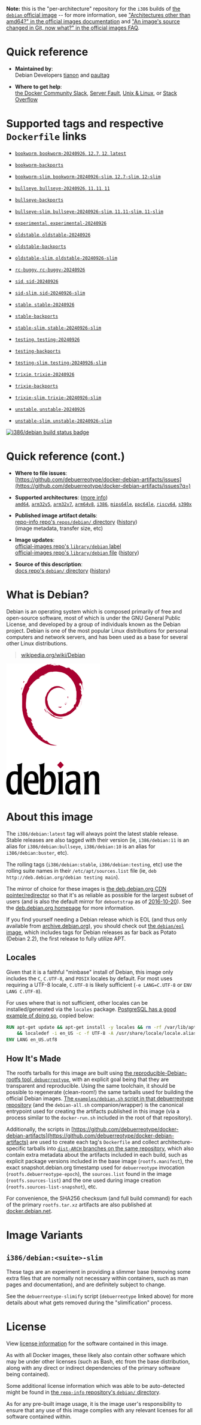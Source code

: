 <!--

********************************************************************************

WARNING:

    DO NOT EDIT "debian/README.md"

    IT IS AUTO-GENERATED

    (from the other files in "debian/" combined with a set of templates)

********************************************************************************

-->

**Note:** this is the "per-architecture" repository for the `i386` builds of [the `debian` official image](https://hub.docker.com/_/debian) -- for more information, see ["Architectures other than amd64?" in the official images documentation](https://github.com/docker-library/official-images#architectures-other-than-amd64) and ["An image's source changed in Git, now what?" in the official images FAQ](https://github.com/docker-library/faq#an-images-source-changed-in-git-now-what).

# Quick reference

-	**Maintained by**:  
	Debian Developers [tianon](https://qa.debian.org/developer.php?login=tianon) and [paultag](https://qa.debian.org/developer.php?login=paultag)

-	**Where to get help**:  
	[the Docker Community Slack](https://dockr.ly/comm-slack), [Server Fault](https://serverfault.com/help/on-topic), [Unix & Linux](https://unix.stackexchange.com/help/on-topic), or [Stack Overflow](https://stackoverflow.com/help/on-topic)

# Supported tags and respective `Dockerfile` links

-	[`bookworm`, `bookworm-20240926`, `12.7`, `12`, `latest`](https://github.com/debuerreotype/docker-debian-artifacts/blob/a92d0b75337995a1714f03834497b354505d4c0b/bookworm/Dockerfile)

-	[`bookworm-backports`](https://github.com/debuerreotype/docker-debian-artifacts/blob/a92d0b75337995a1714f03834497b354505d4c0b/bookworm/backports/Dockerfile)

-	[`bookworm-slim`, `bookworm-20240926-slim`, `12.7-slim`, `12-slim`](https://github.com/debuerreotype/docker-debian-artifacts/blob/a92d0b75337995a1714f03834497b354505d4c0b/bookworm/slim/Dockerfile)

-	[`bullseye`, `bullseye-20240926`, `11.11`, `11`](https://github.com/debuerreotype/docker-debian-artifacts/blob/a92d0b75337995a1714f03834497b354505d4c0b/bullseye/Dockerfile)

-	[`bullseye-backports`](https://github.com/debuerreotype/docker-debian-artifacts/blob/a92d0b75337995a1714f03834497b354505d4c0b/bullseye/backports/Dockerfile)

-	[`bullseye-slim`, `bullseye-20240926-slim`, `11.11-slim`, `11-slim`](https://github.com/debuerreotype/docker-debian-artifacts/blob/a92d0b75337995a1714f03834497b354505d4c0b/bullseye/slim/Dockerfile)

-	[`experimental`, `experimental-20240926`](https://github.com/debuerreotype/docker-debian-artifacts/blob/a92d0b75337995a1714f03834497b354505d4c0b/experimental/Dockerfile)

-	[`oldstable`, `oldstable-20240926`](https://github.com/debuerreotype/docker-debian-artifacts/blob/a92d0b75337995a1714f03834497b354505d4c0b/oldstable/Dockerfile)

-	[`oldstable-backports`](https://github.com/debuerreotype/docker-debian-artifacts/blob/a92d0b75337995a1714f03834497b354505d4c0b/oldstable/backports/Dockerfile)

-	[`oldstable-slim`, `oldstable-20240926-slim`](https://github.com/debuerreotype/docker-debian-artifacts/blob/a92d0b75337995a1714f03834497b354505d4c0b/oldstable/slim/Dockerfile)

-	[`rc-buggy`, `rc-buggy-20240926`](https://github.com/debuerreotype/docker-debian-artifacts/blob/a92d0b75337995a1714f03834497b354505d4c0b/rc-buggy/Dockerfile)

-	[`sid`, `sid-20240926`](https://github.com/debuerreotype/docker-debian-artifacts/blob/a92d0b75337995a1714f03834497b354505d4c0b/sid/Dockerfile)

-	[`sid-slim`, `sid-20240926-slim`](https://github.com/debuerreotype/docker-debian-artifacts/blob/a92d0b75337995a1714f03834497b354505d4c0b/sid/slim/Dockerfile)

-	[`stable`, `stable-20240926`](https://github.com/debuerreotype/docker-debian-artifacts/blob/a92d0b75337995a1714f03834497b354505d4c0b/stable/Dockerfile)

-	[`stable-backports`](https://github.com/debuerreotype/docker-debian-artifacts/blob/a92d0b75337995a1714f03834497b354505d4c0b/stable/backports/Dockerfile)

-	[`stable-slim`, `stable-20240926-slim`](https://github.com/debuerreotype/docker-debian-artifacts/blob/a92d0b75337995a1714f03834497b354505d4c0b/stable/slim/Dockerfile)

-	[`testing`, `testing-20240926`](https://github.com/debuerreotype/docker-debian-artifacts/blob/a92d0b75337995a1714f03834497b354505d4c0b/testing/Dockerfile)

-	[`testing-backports`](https://github.com/debuerreotype/docker-debian-artifacts/blob/a92d0b75337995a1714f03834497b354505d4c0b/testing/backports/Dockerfile)

-	[`testing-slim`, `testing-20240926-slim`](https://github.com/debuerreotype/docker-debian-artifacts/blob/a92d0b75337995a1714f03834497b354505d4c0b/testing/slim/Dockerfile)

-	[`trixie`, `trixie-20240926`](https://github.com/debuerreotype/docker-debian-artifacts/blob/a92d0b75337995a1714f03834497b354505d4c0b/trixie/Dockerfile)

-	[`trixie-backports`](https://github.com/debuerreotype/docker-debian-artifacts/blob/a92d0b75337995a1714f03834497b354505d4c0b/trixie/backports/Dockerfile)

-	[`trixie-slim`, `trixie-20240926-slim`](https://github.com/debuerreotype/docker-debian-artifacts/blob/a92d0b75337995a1714f03834497b354505d4c0b/trixie/slim/Dockerfile)

-	[`unstable`, `unstable-20240926`](https://github.com/debuerreotype/docker-debian-artifacts/blob/a92d0b75337995a1714f03834497b354505d4c0b/unstable/Dockerfile)

-	[`unstable-slim`, `unstable-20240926-slim`](https://github.com/debuerreotype/docker-debian-artifacts/blob/a92d0b75337995a1714f03834497b354505d4c0b/unstable/slim/Dockerfile)

[![i386/debian build status badge](https://img.shields.io/jenkins/s/https/doi-janky.infosiftr.net/job/multiarch/job/i386/job/debian.svg?label=i386/debian%20%20build%20job)](https://doi-janky.infosiftr.net/job/multiarch/job/i386/job/debian/)

# Quick reference (cont.)

-	**Where to file issues**:  
	[https://github.com/debuerreotype/docker-debian-artifacts/issues](https://github.com/debuerreotype/docker-debian-artifacts/issues?q=)

-	**Supported architectures**: ([more info](https://github.com/docker-library/official-images#architectures-other-than-amd64))  
	[`amd64`](https://hub.docker.com/r/amd64/debian/), [`arm32v5`](https://hub.docker.com/r/arm32v5/debian/), [`arm32v7`](https://hub.docker.com/r/arm32v7/debian/), [`arm64v8`](https://hub.docker.com/r/arm64v8/debian/), [`i386`](https://hub.docker.com/r/i386/debian/), [`mips64le`](https://hub.docker.com/r/mips64le/debian/), [`ppc64le`](https://hub.docker.com/r/ppc64le/debian/), [`riscv64`](https://hub.docker.com/r/riscv64/debian/), [`s390x`](https://hub.docker.com/r/s390x/debian/)

-	**Published image artifact details**:  
	[repo-info repo's `repos/debian/` directory](https://github.com/docker-library/repo-info/blob/master/repos/debian) ([history](https://github.com/docker-library/repo-info/commits/master/repos/debian))  
	(image metadata, transfer size, etc)

-	**Image updates**:  
	[official-images repo's `library/debian` label](https://github.com/docker-library/official-images/issues?q=label%3Alibrary%2Fdebian)  
	[official-images repo's `library/debian` file](https://github.com/docker-library/official-images/blob/master/library/debian) ([history](https://github.com/docker-library/official-images/commits/master/library/debian))

-	**Source of this description**:  
	[docs repo's `debian/` directory](https://github.com/docker-library/docs/tree/master/debian) ([history](https://github.com/docker-library/docs/commits/master/debian))

# What is Debian?

Debian is an operating system which is composed primarily of free and open-source software, most of which is under the GNU General Public License, and developed by a group of individuals known as the Debian project. Debian is one of the most popular Linux distributions for personal computers and network servers, and has been used as a base for several other Linux distributions.

> [wikipedia.org/wiki/Debian](https://en.wikipedia.org/wiki/Debian)

![logo](https://raw.githubusercontent.com/docker-library/docs/b449be7df57e9ed9086bb5821bfb5d6cdc5d67a4/debian/logo.png)

# About this image

The `i386/debian:latest` tag will always point the latest stable release. Stable releases are also tagged with their version (ie, `i386/debian:11` is an alias for `i386/debian:bullseye`, `i386/debian:10` is an alias for `i386/debian:buster`, etc).

The rolling tags (`i386/debian:stable`, `i386/debian:testing`, etc) use the rolling suite names in their `/etc/apt/sources.list` file (ie, `deb http://deb.debian.org/debian testing main`).

The mirror of choice for these images is [the deb.debian.org CDN pointer/redirector](https://deb.debian.org) so that it's as reliable as possible for the largest subset of users (and is also the default mirror for `debootstrap` as of [2016-10-20](https://anonscm.debian.org/cgit/d-i/debootstrap.git/commit/?id=9e8bc60ad1ccf3a25ce7890526b70059f3e770de)). See the [deb.debian.org homepage](https://deb.debian.org) for more information.

If you find yourself needing a Debian release which is EOL (and thus only available from [archive.debian.org](http://archive.debian.org)), you should check out [the `debian/eol` image](https://hub.docker.com/r/debian/eol/), which includes tags for Debian releases as far back as Potato (Debian 2.2), the first release to fully utilize APT.

## Locales

Given that it is a faithful "minbase" install of Debian, this image only includes the `C`, `C.UTF-8`, and `POSIX` locales by default. For most uses requiring a UTF-8 locale, `C.UTF-8` is likely sufficient (`-e LANG=C.UTF-8` or `ENV LANG C.UTF-8`).

For uses where that is not sufficient, other locales can be installed/generated via the `locales` package. [PostgreSQL has a good example of doing so](https://github.com/docker-library/postgres/blob/69bc540ecfffecce72d49fa7e4a46680350037f9/9.6/Dockerfile#L21-L24), copied below:

```dockerfile
RUN apt-get update && apt-get install -y locales && rm -rf /var/lib/apt/lists/* \
	&& localedef -i en_US -c -f UTF-8 -A /usr/share/locale/locale.alias en_US.UTF-8
ENV LANG en_US.utf8
```

## How It's Made

The rootfs tarballs for this image are built using [the reproducible-Debian-rootfs tool, `debuerreotype`](https://github.com/debuerreotype/debuerreotype), with an explicit goal being that they are transparent and reproducible. Using the same toolchain, it should be possible to regenerate (clean-room!) the same tarballs used for building the official Debian images. [The `examples/debian.sh` script in that debuerreotype repository](https://github.com/debuerreotype/debuerreotype/blob/master/examples/debian.sh) (and the `debian-all.sh` companion/wrapper) is the canonical entrypoint used for creating the artifacts published in this image (via a process similar to the `docker-run.sh` included in the root of that repository).

Additionally, the scripts in [https://github.com/debuerreotype/docker-debian-artifacts](https://github.com/debuerreotype/docker-debian-artifacts) are used to create each tag's `Dockerfile` and collect architecture-specific tarballs into [`dist-ARCH` branches on the same repository](https://github.com/debuerreotype/docker-debian-artifacts/branches), which also contain extra metadata about the artifacts included in each build, such as explicit package versions included in the base image (`rootfs.manifest`), the exact snapshot.debian.org timestamp used for `debuerreotype` invocation (`rootfs.debuerreotype-epoch`), the `sources.list` found in the image (`rootfs.sources-list`) and the one used during image creation (`rootfs.sources-list-snapshot`), etc.

For convenience, the SHA256 checksum (and full build command) for each of the primary `rootfs.tar.xz` artifacts are also published at [docker.debian.net](https://docker.debian.net/).

# Image Variants

## `i386/debian:<suite>-slim`

These tags are an experiment in providing a slimmer base (removing some extra files that are normally not necessary within containers, such as man pages and documentation), and are definitely subject to change.

See the `debuerreotype-slimify` script (`debuerreotype` linked above) for more details about what gets removed during the "slimification" process.

# License

View [license information](https://www.debian.org/social_contract#guidelines) for the software contained in this image.

As with all Docker images, these likely also contain other software which may be under other licenses (such as Bash, etc from the base distribution, along with any direct or indirect dependencies of the primary software being contained).

Some additional license information which was able to be auto-detected might be found in [the `repo-info` repository's `debian/` directory](https://github.com/docker-library/repo-info/tree/master/repos/debian).

As for any pre-built image usage, it is the image user's responsibility to ensure that any use of this image complies with any relevant licenses for all software contained within.
